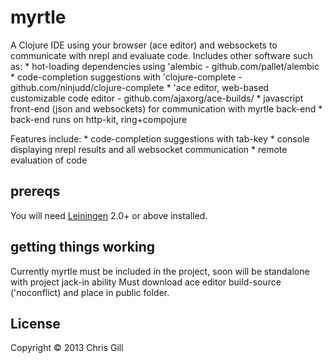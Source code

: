 # myrtle

A Clojure IDE using your browser (ace editor) and websockets to communicate with nrepl and evaluate code.
Includes other software such as:
	* hot-loading dependencies using 'alembic - github.com/pallet/alembic
	* code-completion suggestions with 'clojure-complete - github.com/ninjudd/clojure-complete
	* 'ace editor, web-based customizable code editor - github.com/ajaxorg/ace-builds/
	* javascript front-end (json and websockets) for communication with myrtle back-end
	* back-end runs on http-kit, ring+compojure

Features include:
	* code-completion suggestions with tab-key
	* console displaying nrepl results and all websocket communication
	* remote evaluation of code


## prereqs

You will need [Leiningen][1] 2.0+ or above installed.

[1]: https://github.com/technomancy/leiningen


## getting things working

Currently myrtle must be included in the project, soon will be standalone with project jack-in ability
Must download ace editor build-source ('noconflict) and place in public folder.



## License

Copyright © 2013 Chris Gill
